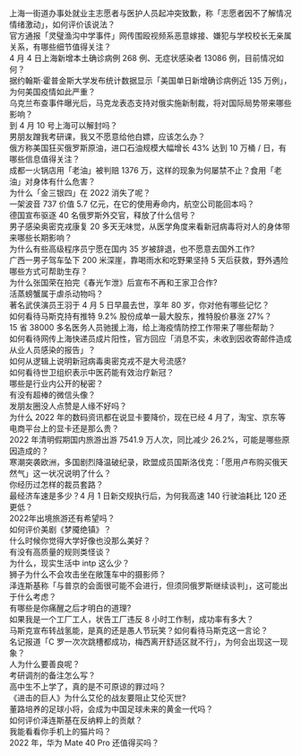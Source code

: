 上海一街道办事处就业主志愿者与医护人员起冲突致歉，称「志愿者因不了解情况情绪激动」，如何评价该说法？  
官方通报「灵璧渔沟中学事件」网传围殴视频系恶意嫁接、嫌犯与学校校长无亲属关系，有哪些细节值得关注？  
4 月 4 日上海新增本土确诊病例 268 例、无症状感染者 13086 例，目前情况如何？  
据约翰斯·霍普金斯大学发布统计数据显示「美国单日新增确诊病例近 135 万例」，为何美国疫情如此严重？  
乌克兰布查事件曝光后，马克龙表态支持对俄实施新制裁，将对国际局势带来哪些影响？  
到 4 月 10 号上海可以解封吗？  
男朋友蹭我考研课，我又不愿意给他白嫖，应该怎么办？  
俄方称美国狂买俄罗斯原油，进口石油规模大幅增长 43% 达到 10 万桶 / 日，有哪些信息值得关注？  
成都一火锅店用「老油」被判赔 1376 万，这样的现象为何屡禁不止？食用「老油」对身体有什么危害？  
为什么「金三银四」在 2022 消失了呢？  
一架波音 737 价值 5.7 亿元，在它的使用寿命内，航空公司能回本吗？  
德国宣布驱逐 40 名俄罗斯外交官，释放了什么信号？  
男子感染奥密克戎康复 20 多天无味觉，从医学角度来看新冠病毒将对人的身体带来哪些长期影响？  
为什么有些高级程序员宁愿在国内 35 岁被辞退，也不愿意去国外工作?  
广西一男子驾车坠下 200 米深崖，靠喝雨水和吃野果坚持 5 天后获救，野外遇险哪些方式可帮助生存？  
为什么张国荣在拍完《春光乍泄》后宣布不再和王家卫合作?  
活蒸螃蟹属于虐杀动物吗？  
著名武侠演员王羽于 4 月 5 日早晨去世，享年 80 岁，你对他有哪些记忆？  
如何看待马斯克持有推特 9.2% 股份成单一最大股东，推特股价暴涨 27%？  
15 省 38000 多名医务人员驰援上海，给上海疫情防控工作带来了哪些帮助？  
如何看待网传上海快递员成片阳性，官方回应「消息不实，未收到因收寄邮件造成从业人员感染的报告」？  
如何从逻辑上说明新冠病毒奥密克戎不是大号流感?  
如何看待世卫组织表示中医药能有效治疗新冠？  
哪些是行业内公开的秘密？  
有没有超棒的微信头像？  
发朋友圈没人点赞是人缘不好吗？  
为什么 2022 年的数码资讯都在说显卡要降价，现在已经 4 月了，淘宝、京东等电商平台上的显卡还是那么贵？  
2022 年清明假期国内旅游出游 7541.9 万人次，同比减少 26.2%，可能是哪些原因造成的？  
寒潮突袭欧洲，多国剧烈降温破纪录，欧盟成员国斯洛伐克：「愿用卢布购买俄天然气」这一状况说明了什么？  
你经历过怎样的裁员套路？  
最经济车速是多少？4 月 1 日新交规执行后，为何我高速 140 行驶油耗比 120 还更低？  
2022年出境旅游还有希望吗？  
如何评价美剧《梦魇绝镇》？  
什么时候你觉得大学好像也没那么美好？  
有没有高质量的规则类怪谈？  
为什么，现实生活中 intp 这么少？  
狮子为什么不会攻击坐在敞篷车中的摄影师？  
泽连斯基称「与普京的会面很可能不会进行，但须同俄罗斯继续谈判」，这可能出于什么考虑？  
有哪些是你痛醒之后才明白的道理?  
如果我是一个工厂工人，状告工厂违反 8 小时工作制，成功率有多大？  
马斯克宣布转战氢能，是真的还是愚人节玩笑？如何看待马斯克这一言论？  
名记报道「C 罗一次次跳槽都成功，梅西离开舒适区就不行」，为何会出现这一现象？  
人为什么要善良呢？  
考研调剂的备注怎么写？  
高中生不上学了，真的是不可原谅的罪过吗？  
《进击的巨人》为什么艾伦的战友要阻止艾伦灭世?  
董路培养的足球小将，会成为中国足球未来的黄金一代吗？  
如何评价泽连斯基在反纳粹上的贡献？  
我能看看你手机上的猫片吗？  
2022 年，华为 Mate 40 Pro 还值得买吗？  
